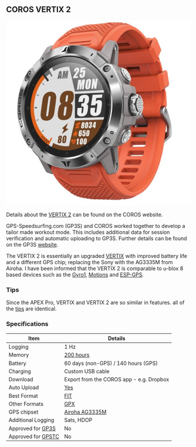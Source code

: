 ## COROS VERTIX 2

![vertix-2](img/vertix-2.jpg)



Details about the [VERTIX 2](https://coros.com/vertix2) can be found on the COROS website.

GPS-Speedsurfing.com (GP3S) and COROS worked together to develop a tailor made workout mode. This includes additional data for session verification and automatic uploading to GP3S. Further details can be found on the GP3S [website](https://www.gps-speedsurfing.com/default.aspx?mnu=item&item=coros).

The VERTIX 2 is essentially an upgraded [VERTIX](../vertix/README.md) with improved battery life and a different GPS chip; replacing the Sony with the AG3335M from Airoha. I have been informed that the VERTIX 2 is comparable to u-blox 8 based devices such as the [Gyro1](../../gyro1/README.md), [Motions](../../motion/README.md) and [ESP-GPS](../../esp-gps/README.md).



### Tips

Since the APEX Pro, VERTIX and VERTIX 2 are so similar in features. all of the [tips](../tips.md) are identical.



### Specifications

| Item                                                       | Details                                                      |
| ---------------------------------------------------------- | ------------------------------------------------------------ |
| Logging                                                    | 1 Hz                                                         |
| Memory                                                     | [200 hours](https://support.coros.com/hc/en-us/articles/360044993811-How-much-memory-do-COROS-watches-have) |
| Battery                                                    | 60 days (non-GPS) / 140 hours (GPS)                          |
| Charging                                                   | Custom USB cable                                             |
| Download                                                   | Export from the COROS app - e.g. Dropbox                     |
| Auto Upload                                                | [Yes](https://www.gps-speedsurfing.com/default.aspx?mnu=item&item=HowAddSession) |
| Best Format                                                | [FIT](https://developer.garmin.com/fit/protocol/)            |
| Other Formats                                              | [GPX](https://en.wikipedia.org/wiki/GPS_Exchange_Format)     |
| GPS chipset                                                | [Airoha AG3335M](http://www.airoha.com.tw/webe/html/pro/index.aspx?kind=80&num=182&lv=2) |
| Additional Logging                                         | Sats, HDOP                                                   |
| Approved for [GP3S](https://www.gps-speedsurfing.com/)     | No                                                           |
| Approved for [GPSTC](https://www.gpsteamchallenge.com.au/) | No                                                           |
